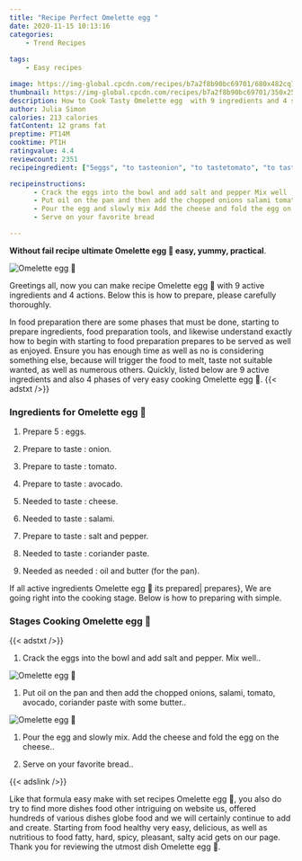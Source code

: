 ```yaml
---
title: "Recipe Perfect Omelette egg "
date: 2020-11-15 10:13:16
categories:
    - Trend Recipes
    
tags:
    - Easy recipes

image: https://img-global.cpcdn.com/recipes/b7a2f8b90bc69701/680x482cq70/omelette-egg-🍳-recipe-main-photo.jpg
thumbnail: https://img-global.cpcdn.com/recipes/b7a2f8b90bc69701/350x250cq70/omelette-egg-🍳-recipe-main-photo.jpg
description: How to Cook Tasty Omelette egg  with 9 ingredients and 4 stages of easy cooking.
author: Julia Simon
calories: 213 calories
fatContent: 12 grams fat
preptime: PT14M
cooktime: PT1H
ratingvalue: 4.4
reviewcount: 2351
recipeingredient: ["5eggs", "to tasteonion", "to tastetomato", "to tasteavocado", "to tastecheese", "to tastesalami", "to tastesalt and pepper", "to tastecoriander paste", "as neededoil and butter for the pan"]

recipeinstructions: 
      - Crack the eggs into the bowl and add salt and pepper Mix well 
      - Put oil on the pan and then add the chopped onions salami tomato avocado coriander paste with some butter 
      - Pour the egg and slowly mix Add the cheese and fold the egg on the cheese 
      - Serve on your favorite bread

---
```




**Without fail recipe ultimate Omelette egg 🍳 easy, yummy, practical**. 


![Omelette egg 🍳](https://img-global.cpcdn.com/recipes/b7a2f8b90bc69701/680x482cq70/omelette-egg-🍳-recipe-main-photo.jpg "Omelette egg 🍳")




Greetings all, now you can make recipe Omelette egg 🍳 with 9 active ingredients and 4 actions. Below this is how to prepare, please carefully thoroughly.

In food preparation there are some phases that must be done, starting to prepare ingredients, food preparation tools, and likewise understand exactly how to begin with starting to food preparation prepares to be served as well as enjoyed. Ensure you has enough time as well as no is considering something else, because will trigger the food to melt, taste not suitable wanted, as well as numerous others. Quickly, listed below are 9 active ingredients and also 4 phases of very easy cooking Omelette egg 🍳.
{{< adstxt />}}

### Ingredients for Omelette egg 🍳


1. Prepare 5 : eggs.

1. Prepare to taste : onion.

1. Prepare to taste : tomato.

1. Prepare to taste : avocado.

1. Needed to taste : cheese.

1. Needed to taste : salami.

1. Prepare to taste : salt and pepper.

1. Needed to taste : coriander paste.

1. Needed as needed : oil and butter (for the pan).



If all active ingredients Omelette egg 🍳 its prepared| prepares}, We are going right into the cooking stage. Below is how to preparing with simple.

### Stages Cooking Omelette egg 🍳

{{< adstxt />}}


1. Crack the eggs into the bowl and add salt and pepper. Mix well..



![Omelette egg 🍳](https://img-global.cpcdn.com/steps/29e0bcf449e6027c/160x128cq70/omelette-egg-🍳-recipe-step-1-photo.jpg" "Omelette egg 🍳")



1. Put oil on the pan and then add the chopped onions, salami, tomato, avocado, coriander paste with some butter..



![Omelette egg 🍳](https://img-global.cpcdn.com/steps/56900400760151d6/160x128cq70/omelette-egg-🍳-recipe-step-2-photo.jpg" "Omelette egg 🍳")



1. Pour the egg and slowly mix. Add the cheese and fold the egg on the cheese..



1. Serve on your favorite bread..





{{< adslink />}}

Like that formula easy make with set recipes Omelette egg 🍳, you also do try to find more dishes food other intriguing on website us, offered hundreds of various dishes globe food and we will certainly continue to add and create. Starting from food healthy very easy, delicious, as well as nutritious to food fatty, hard, spicy, pleasant, salty acid gets on our page. Thank you for reviewing the utmost dish Omelette egg 🍳.
